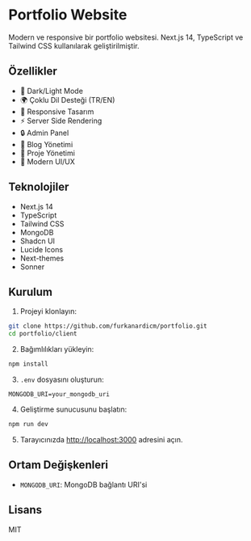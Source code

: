 # Portfolio Website

Modern ve responsive bir portfolio websitesi. Next.js 14, TypeScript ve Tailwind CSS kullanılarak geliştirilmiştir.

## Özellikler

- 🌙 Dark/Light Mode
- 🌍 Çoklu Dil Desteği (TR/EN)
- 📱 Responsive Tasarım
- ⚡ Server Side Rendering
- 🔒 Admin Panel
- 📝 Blog Yönetimi
- 💼 Proje Yönetimi
- 🎨 Modern UI/UX

## Teknolojiler

- Next.js 14
- TypeScript
- Tailwind CSS
- MongoDB
- Shadcn UI
- Lucide Icons
- Next-themes
- Sonner

## Kurulum

1. Projeyi klonlayın:

```bash
git clone https://github.com/furkanardicm/portfolio.git
cd portfolio/client
```

2. Bağımlılıkları yükleyin:

```bash
npm install
```

3. `.env` dosyasını oluşturun:

```env
MONGODB_URI=your_mongodb_uri
```

4. Geliştirme sunucusunu başlatın:

```bash
npm run dev
```

5. Tarayıcınızda [http://localhost:3000](http://localhost:3000) adresini açın.

## Ortam Değişkenleri

- `MONGODB_URI`: MongoDB bağlantı URI'si

## Lisans

MIT

